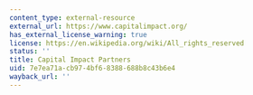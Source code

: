 ```yaml
---
content_type: external-resource
external_url: https://www.capitalimpact.org/
has_external_license_warning: true
license: https://en.wikipedia.org/wiki/All_rights_reserved
status: ''
title: Capital Impact Partners
uid: 7e7ea71a-cb97-4bf6-8388-688b8c43b6e4
wayback_url: ''
---
```


